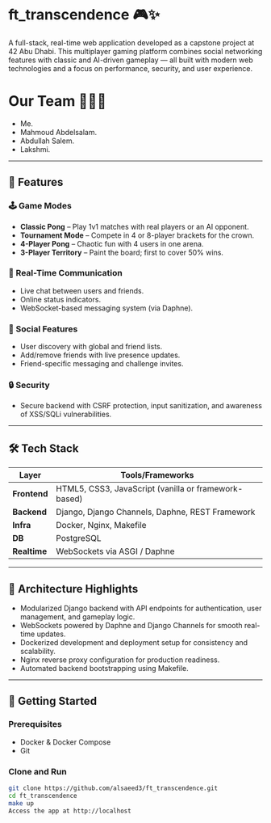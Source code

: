 # ft_transcendence 🎮✨

A full-stack, real-time web application developed as a capstone project at 42 Abu Dhabi. This multiplayer gaming platform combines social networking features with classic and AI-driven gameplay — all built with modern web technologies and a focus on performance, security, and user experience.

# Our Team 👥👥✨

- Me.
- Mahmoud Abdelsalam.
- Abdullah Salem.
- Lakshmi.

---

## 🚀 Features

### 🕹️ Game Modes
- **Classic Pong** – Play 1v1 matches with real players or an AI opponent.
- **Tournament Mode** – Compete in 4 or 8-player brackets for the crown.
- **4-Player Pong** – Chaotic fun with 4 users in one arena.
- **3-Player Territory** – Paint the board; first to cover 50% wins.

### 💬 Real-Time Communication
- Live chat between users and friends.
- Online status indicators.
- WebSocket-based messaging system (via Daphne).

### 👥 Social Features
- User discovery with global and friend lists.
- Add/remove friends with live presence updates.
- Friend-specific messaging and challenge invites.

### 🔒 Security
- Secure backend with CSRF protection, input sanitization, and awareness of XSS/SQLi vulnerabilities.

---

## 🛠️ Tech Stack

| Layer        | Tools/Frameworks                                     |
|-------------|--------------------------------------------------------|
| **Frontend** | HTML5, CSS3, JavaScript (vanilla or framework-based)  |
| **Backend**  | Django, Django Channels, Daphne, REST Framework       |
| **Infra**    | Docker, Nginx, Makefile                               |
| **DB**       | PostgreSQL                                            |
| **Realtime** | WebSockets via ASGI / Daphne                          |

---

## 🧠 Architecture Highlights

- Modularized Django backend with API endpoints for authentication, user management, and gameplay logic.
- WebSockets powered by Daphne and Django Channels for smooth real-time updates.
- Dockerized development and deployment setup for consistency and scalability.
- Nginx reverse proxy configuration for production readiness.
- Automated backend bootstrapping using Makefile.

---

## 🏁 Getting Started

### Prerequisites
- Docker & Docker Compose
- Git

### Clone and Run
```bash
git clone https://github.com/alsaeed3/ft_transcendence.git
cd ft_transcendence
make up
Access the app at http://localhost
